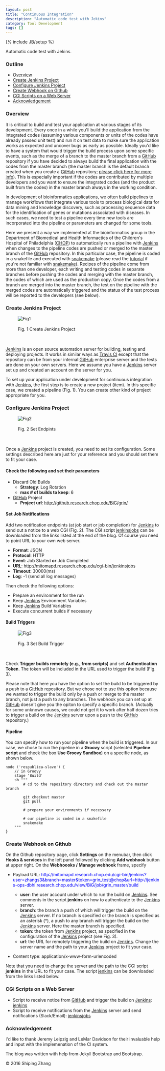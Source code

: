 ```yaml
---
layout: post
title: "Continuous Integration"
description: "Automatic code test with Jekins"
category: Tool Development
tags: []
---
```

<link href="/css/ci.css" rel="stylesheet">
{% include JB/setup %}

Automatic code test with Jekins.

### Outline

+ <a href="#overview">Overview</a>
+ <a href="#jenkins">Create Jenkins Project</a>
+ <a href="#conf">Configure Jenkins Project</a>
+ <a href="#webhook">Create Webhook on Github</a>
+ <a href="#scripts">CGI Scripts on a Web Server</a>
+ <a href="#ack">Acknowledgement</a>

<a name="overview"></a>

### Overview

It is critical to build and test your application at various stages of
its development.
Every once in a while you'll build the application
from the integrated codes
(assuming various components or units of the codes
have already passed unit test)
and run it on test data to make sure the application works as expected
and uncover bugs as early as possible.
Ideally you'd like to have a system that would trigger the build process
upon some specific events, such as the merge of a branch to the master branch
from a [GitHub](http://github.com) repository
if you have decided to always build the final application
with the codes from the master branch (the master branch is the default branch
created when you create a [GitHub](http://github.com) repository;
[please click here for more info](https://git-scm.com/book/en/v1/Git-Branching-What-a-Branch-Is)).
This is especially important if the codes are
contributed by multiple developers and
you want to ensure the integrated codes (and the product built from the codes)
in the master branch always in the working condition.

In development of bioinformatics applications,
we often build pipelines to manage workflows that integrate various tools 
to process biological data for data mining and knowledge discovery,
such as processing sequence data for the identification of
genes or mutations associated with diseases.
In such cases, we need to test a pipeline every time new tools
are incorporated into the pipeline or parameters are changed for some tools.

Here we present a way
we implemented at the bioinformatics group
in the Department of Biomedical and Health Informactics
of the Children's Hospital of Philadelphia
([CHOP](http://www.chop.edu))
to automatically run a pipeline
with [Jenkins](https://jenkins.io/)
when changes to the pipeline codes are pushed or merged to
the master branch of the [GitHub](http://github.com) repository.
In this particular case,
the pipeline is coded in a snakefile and executed with
[snakemake](https://pypi.python.org/pypi/snakemake)
(please read the
[tutorial](http://snakemake.bitbucket.org/snakemake-tutorial.html)
if you're not familiar with 
[snakemake](https://pypi.python.org/pypi/snakemake)).
Recipes of the pipeline come from more than one developer,
each writing and testing codes in separate branches
before pushing the codes and merging with the master branch,
the codes of which are used as the production copy.
Once the codes from a branch are merged into the master branch,
the test on the pipeline with the merged codes are automatically triggered
and the status of the test process will be reported to the developers
(see below).

<a name="jenkins"></a>

### Create Jenkins Project

<figure class="floatright">
<img src="/images/jenkins01.png" alt="Fig1" />
<br>
<br>
<figcaption class="caption">Fig. 1 Create Jenkins Project</figcaption>
<br>
<br>
</figure>

[Jenkins](https://jenkins.io/) is an open source automation server
for building, testing and deploying projects. It works in similar ways
as [Travis CI](https://travis-ci.org/) except that the repository
can be from your internal [GitHub](http://github.com) enterprise server
and the tests are done on your own servers.
Here we assume you have a [Jenkins](https://jenkins.io/) server set up
and created an account on the server for you.

To set up your application under development for continuous integration
with [Jenkins](https://jenkins.io/), 
the first step is to create a new project (item).
In this specific case,
we created a pipeline (Fig. 1).
You can create other kind of project appropriate for you.


<a name="conf"></a>

### Configure Jenkins Project

<figure class="floatright">
<img src="/images/jenkins02.png" alt="Fig2" />
<br>
<br>
<figcaption class="caption">Fig. 2 Set Endpints</figcaption>
<br>
<br>
</figure>

Once a [Jenkins](https://jenkins.io/) project is created, you need to set its configuration.
Some settings described here are just for your reference and
you should set them to fit your case.


#### Check the following and set their parameters

   * Discard Old Builds
      * **Strategy**: Log Rotation
      * **max # of builds to keep**: 6
   * [GitHub](http://github.com) Project
      * **Project url**: http://github.research.chop.edu/BiG/grin/


#### Set Job Notifications

Add two notification endpoints (at job start or job completion) for [Jenkins](https://jenkins.io/) to send out a notice to a web CGI (Fig. 2). The CGI script [jenkinsjobs](#scripts)
can be downloaded from the links listed at the end of the blog.
Of course you need to point URL to your own web server.

   * **Format**: JSON
   * **Protocol**: HTTP
   * **Event**: Job Started **or** Job Completed
   * **URL**: http://mitomapd.research.chop.edu/cgi-bin/jenkinsjobs
   * **Timeout**: 30000(ms)
   * **Log**: -1 (send all log messages)

Then check the following options:

   * Prepare an environment for the run
   * Keep [Jenkins](https://jenkins.io/) Environment Variables
   * Keep [Jenkins](https://jenkins.io/) Build Variables
   * Execute concurrent builds if necessary

#### Build Triggers

<figure class="floatright">
<img src="/images/jenkins03.png" alt="Fig3" />
<br>
<br>
<figcaption class="caption">Fig. 3 Set Build Trigger</figcaption>
<br>
<br>
</figure>


Check **Trigger builds remotely (e.g., from scripts)** and set
**Authentication Token**. The token will be included in the URL
used to trigger the build (Fig. 3).

Please note that here you have the option to set the build to
be triggered by a push to a [GitHub](http://github.com) repository.
But we chose not to use this option because
we wanted to trigger the build
only by a push or merge to the master branch, not just a push to any branches.
The webhook you can set up at [GitHub](http://github.com) doesn't give you
the opiton to specify a specific branch.
(Actually for some unknown causes,
we could not get it to work after half dozen tries
to trigger a build on the [Jenkins](https://jenkins.io/) server
upon a push to the [GitHub](http://github.com) repository.)


#### Pipeline

You can specify how to run your pipeline when the build is triggered.
In our case, we chose to run the pipeline in a **Groovy** script
(selected **Pipeline script** and
check the box **Use Groovy Sandbox**) on a specific node, as shown below.


```
node ('respublica-slave') {
    // in Groovy
    stage 'Build'
    sh """
        # cd to the repository directory and check out the master branch

        git checkout master
        git pull

        # prepare your environments if necessary

        # our pipeline is coded in a snakefile
        snakemake
    """
}
```


<a name="webhook"></a>

### Create Webhook on Github

On the Github repository page, click **Settings** on the menubar,
then click **Hooks & services** in the left panel followed by clicking
**Add webhook** button at upper right.
On the **Webhoooks / Manage webhook** frame, specify


   * Payload URL: <font color="blue">http&ratio;//mitomapd.research.chop.edu/cgi-bin/jenkins?user=zhangs3&branch=master&token=grin_test@chop&url=http&ratio;//jenkins-ops-dbhi.research.chop.edu/view/BiG/job/grin_master/build</font>

     * **user**: the user account under which to run the build on [Jenkins](https://jenkins.io/).
See comments in the script **jenkins** on how to authenticate to the [Jenkins](https://jenkins.io/) server.
     * **branch**: the branch a push of which will trigger the build
on the [Jenkins](https://jenkins.io/) server.
If no branch is specified or the branch is specified as an asterisk (*),
a push to any branch will trigger the build on the [Jenkins](https://jenkins.io/) server.
Here the master branch is specified.
     * **token**: the token from [Jenkins](https://jenkins.io/) project,
as specified in the configuration of the [Jenkins](https://jenkins.io/) project (see Fig. 3).
     * **url**: the URL for remotely triggering the build on [Jenkins](https://jenkins.io/).
Change the server name and the path to your [Jenkins](https://jenkins.io/) project to fit your case.

   * Content type: application/x-www-form-urlencoded


Note that you need to change the server and the path
to the CGI script **jenkins** in the
URL to fit your case. The script [jenkins](#scripts)
can be downloaded from the links listed below.

<a name="scripts"></a>

### CGI Scripts on a Web Server

   * Script to receive notice from [GitHub](http://github.com) and trigger the build on [Jenkins](https://jenkins.io/):
[jenkins](/data/ci/jenkins)
   * Script to receive notifications from the [Jenkins](https://jenkins.io/) server and send notifications (Slack/Email):
[jenkinsjobs](/data/ci/jenkinsjobs)


### Acknowledgement

I'd like to thank Jeremy Leipzig and LeMar Davidson
for their invaluable help
and input with the implemenation of the CI system.

The blog was written
with help from Jekyll Bootstrap and Bootstrap.

&copy; 2016 Shiping Zhang

